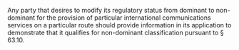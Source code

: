 Any party that desires to modify its regulatory status from dominant to non-dominant for the provision of particular international communications services on a particular route should provide information in its application to demonstrate that it qualifies for non-dominant classification pursuant to § 63.10.

